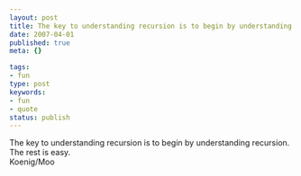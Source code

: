 ```yaml
---
layout: post
title: The key to understanding recursion is to begin by understanding recursion. The rest is easy.
date: 2007-04-01
published: true
meta: {}

tags:
- fun
type: post
keywords:
- fun
- quote
status: publish
---
```

The key to understanding recursion is to begin by understanding recursion. The rest is easy.<br />Koenig/Moo
